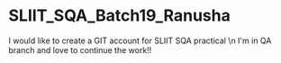 # SLIIT_SQA_Batch19_Ranusha
I would like to create a GIT account for SLIIT SQA practical
\n I'm in QA branch and love to continue the work!!
